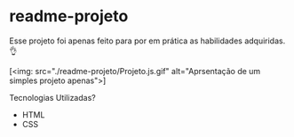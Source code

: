 # readme-projeto

Esse projeto foi apenas feito para por em prática as habilidades adquiridas.👌

[<img: src="./readme-projeto/Projeto.js.gif" alt="Aprsentação de um simples projeto apenas">]

Tecnologias Utilizadas?
 - HTML
 - CSS